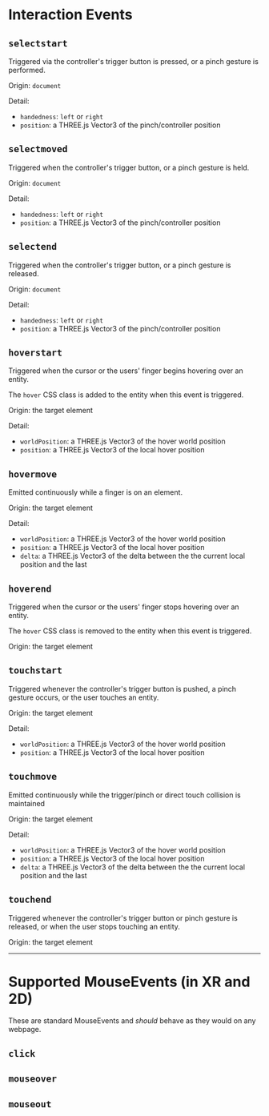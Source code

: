 # Interaction Events

## `selectstart`

Triggered via the controller's trigger button is pressed, or a pinch gesture is performed.

Origin: `document`

Detail:

- `handedness`: `left` or `right`
- `position`: a THREE.js Vector3 of the pinch/controller position

## `selectmoved`

Triggered when the controller's trigger button, or a pinch gesture is held.

Origin: `document`

Detail:

- `handedness`: `left` or `right`
- `position`: a THREE.js Vector3 of the pinch/controller position

## `selectend`

Triggered when the controller's trigger button, or a pinch gesture is released.

Origin: `document`

Detail:

- `handedness`: `left` or `right`
- `position`: a THREE.js Vector3 of the pinch/controller position

## `hoverstart`

Triggered when the cursor or the users' finger begins hovering over an entity.

The `hover` CSS class is added to the entity when this event is triggered.

Origin: the target element

Detail:

- `worldPosition`: a THREE.js Vector3 of the hover world position
- `position`: a THREE.js Vector3 of the local hover position

## `hovermove`

Emitted continuously while a finger is on an element.

Origin: the target element

Detail:

- `worldPosition`: a THREE.js Vector3 of the hover world position
- `position`: a THREE.js Vector3 of the local hover position
- `delta`: a THREE.js Vector3 of the delta between the the current local position and the last

## `hoverend`

Triggered when the cursor or the users' finger stops hovering over an entity.

The `hover` CSS class is removed to the entity when this event is triggered.

Origin: the target element

## `touchstart`

Triggered whenever the controller's trigger button is pushed, a pinch gesture occurs, or the user touches an entity.

Origin: the target element

Detail:

- `worldPosition`: a THREE.js Vector3 of the hover world position
- `position`: a THREE.js Vector3 of the local hover position

## `touchmove`

Emitted continuously while the trigger/pinch or direct touch collision is maintained

Origin: the target element

Detail:

- `worldPosition`: a THREE.js Vector3 of the hover world position
- `position`: a THREE.js Vector3 of the local hover position
- `delta`: a THREE.js Vector3 of the delta between the the current local position and the last

## `touchend`

Triggered whenever the controller's trigger button or pinch gesture is released, or when the user stops touching an entity.

Origin: the target element

---

# Supported MouseEvents (in XR and 2D)

These are standard MouseEvents and _should_ behave as they would on any webpage.

## `click`

## `mouseover`

## `mouseout`
